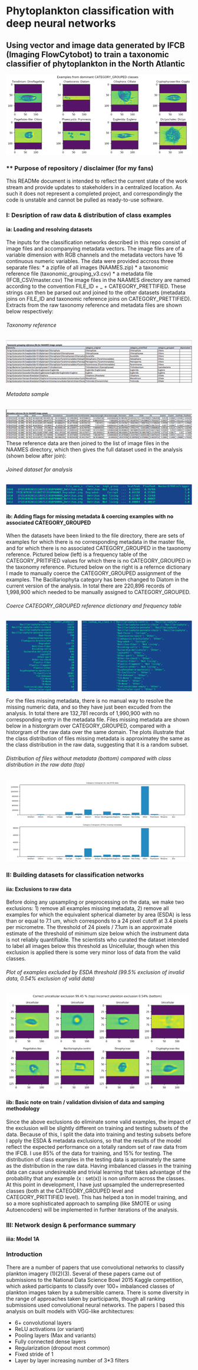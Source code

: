 # Phytoplankton classification with deep neural networks
## Using vector and image data generated by IFCB (Imaging FlowCytobot) to train a taxonomic classifier of phytoplankton in the North Atlantic

   ![alt text](https://github.com/emmettFC/selected-projects/blob/master/plankton_vision/assets/class-examples-title-asset.png)

### ** Purpose of repository / disclaimer (for my fans)
This READMe document is intended to reflect the current state of the work stream and provide updates to stakeholders in a centralized location. As such it does not represent a completed project, and correspondingly the code is unstable and cannot be pulled as ready-to-use software. 

### I: Desription of raw data & distribution of class examples 

#### ia: Loading and resolving datasets
The inputs for the classification networks described in this repo consist of image files and accompanying metadata vectors. The image files are of a variable dimension with RGB channels and the metadata vectors have 16 continuous numeric variables. The data were provided accross three separate files: 
    * a zipfile of all images (NAAMES.zip)
    * a taxonomic reference file (taxonomic_grouping_v3.csv)
    * a metadata file (IFCB_CSV/master.csv)
The image files in the NAAMES directory are named according to the convention FILE_ID + _ + CATEGORY_PRETTIFIED. These strings can then be parsed out and joined to the other datasets (metadata joins on FILE_ID and taxonomic reference joins on CATEGORY_PRETTIFIED). Extracts from the raw taxonomy reference and metadata files are shown below respectively: 
###### Taxonomy reference
   ![alt text](https://github.com/emmettFC/selected-projects/blob/master/plankton_vision/assets/assets_1_taxonomy.png)
###### Metadata sample
   ![alt text](https://github.com/emmettFC/selected-projects/blob/master/plankton_vision/assets/metadata-sample-asset.png)
These reference data are then joined to the list of image files in the NAAMES directory, which then gives the full dataset used in the analysis (shown below after join): 
###### Joined dataset for analysis
   ![alt text](https://github.com/emmettFC/selected-projects/blob/master/plankton_vision/assets/joined-data-assets.png)

#### ib: Adding flags for missing metadata & coercing examples with no associated CATEGORY_GROUPED
When the datasets have been linked to the file directory, there are sets of examples for which there is no corresponding metadata in the master file, and for which there is no associated CATEGORY_GROUPED in the taxonomy reference. Pictured below (left) is a frequency table of the CATEGORY_PRITIFIED values for which there is no CATEGORY_GROUPED in the taxonomy reference. Pictured below on the right is a refernce dictionary I made to manually coerce the CATEGORY_GROUPED assignment of the examples. The Bacillariophyta category has been changed to Diatom in the current version of the analysis. In total there are 220,896 records of 1,998,900 which needed to be manually assigned to CATEGORY_GROUPED. 
###### Coerce CATEGORY_GROUPED reference dictionary and frequency table
   ![alt text](https://github.com/emmettFC/selected-projects/blob/master/plankton_vision/assets/assets-no-group-coerce.png)
   
For the files missing metadata, there is no manual way to resolve the missing numeric data, and so they have just been excuded from the analysis. In total there are 132,781 records of 1,990,900 with no corresponding entry in the metadata file. Files missing metadata are shown below in a historgram over CATEGORY_GROUPED, compared with a historgram of the raw data over the same domain. The plots illustrate that the class distribution of files missing metadata is approximatey the same as the class distribution in the raw data, suggesting that it is a random subset. 
###### Distribution of files without metadata (bottom) compared with class distribution in the raw data (top) 
   ![alt text](https://github.com/emmettFC/selected-projects/blob/master/plankton_vision/assets/histogram-all-data-and-missingmd-asset.png)

### II: Building datasets for classification networks

#### iia: Exclusions to raw data
Before doing any upsampling or preprocessing on the data, we make two exclusions: 1) remove all examples missing metadata, 2) remove all examples for which the equivalent spherical diameter by area (ESDA) is less than or equal to 7.1 um, which corresponds to a 24 pixel cutoff at 3.4 pixels per micrometre. The threshold of 24 pixels / 7.1um is an approximate estimate of the threshold of minimum size below which the instrument data is not reliably quantifiable. The scientists who curated the dataset intended to label all images below this threshold as Unicellular, though when this exclusion is applied there is some very minor loss of data from the valid classes.
###### Plot of examples excluded by ESDA threshold (99.5% exclusion of invalid data, 0.54% exclusion of valid data)
   ![alt text](https://github.com/emmettFC/selected-projects/blob/master/plankton_vision/assets/esda-exclude-asset.png)

#### iib: Basic note on train / validation division of data and samping methodology 
Since the above exclusions do eliminate some valid examples, the impact of the exclusion will be slightly different on training and testing subsets of the data. Because of this, I split the data into training and testing subsets before I apply the ESDA & metadata exclusions, so that the results of the model reflect the expected performance on a totally random set of raw data from the IFCB. I use 85% of the data for training, and 15% for testing. The distribution of class examples in the testing data is aproximately the same as the distribution in the raw data. Having imbalanced classes in the training data can cause undesireable and trivial learning that takes advantage of the probability that any example (x : set(x)) is non uniform across the classes. At this point in development, I have just upsampled the underrepresented classes (both at the CATEGORY_GROUPED level and CATEGORY_PRITTIFIED level). This has helped a ton in model training, and so a more sophisticated approach to sampling (like SMOTE or using Autoencoders) will be implemented in further iterations of the analysis.  

### III: Network design & performance summary 

#### iiia: Model 1A



### Introduction
There are a number of papers that use convolutional networks to classify plankton imagery (1)(2)(3). Several of these papers came out of submissions to the National Data Science Bowl 2015 Kaggle competition, which asked participants to classify over 100+ imbalanced classes of plankton images taken by a submersible camera. There is some diversity in the range of approaches taken by participants, though all ranking submissions used convolutional neural networks. The papers I based this analysis on built models with VGG-like architectures:

   * 6+ convolutional layers
   * ReLU activations (or variant)
   * Pooling layers (Max and variants)
   * Fully connected dense layers
   * Regularization (dropout most common)
   * Fixed stride of 1
   * Layer by layer increasing number of 3*3 filters








